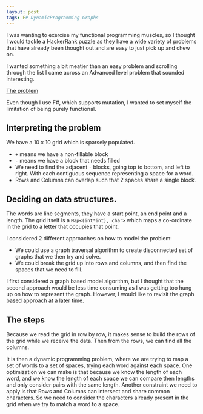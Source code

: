 ```yaml
---
layout: post
tags: F# DynamicProgramming Graphs
---
```


I was wanting to exercise my functional programming muscles, so I thought I would tackle a HackerRank puzzle as they have a wide variety of problems that have already been thought out and are easy to just pick up and chew on.

I wanted something a bit meatier than an easy problem and scrolling through the list I came across an Advanced level problem that sounded interesting.

[The problem](https://www.hackerrank.com/challenges/crosswords-101/problem)

Even though I use F#, which supports mutation, I wanted to set myself the limitation of being purely functional.

## Interpreting the problem

We have a 10 x 10 grid which is sparsely populated.
- `+` means we have a non-fillable block
- `-` means we have a block that needs filled
- We need to find the adjacent `-` blocks, going top to bottom, and left to right. With each contiguous sequence representing a space for a word.
- Rows and Columns can overlap such that 2 spaces share a single block.


## Deciding on data structures.
The words are line segments, they have a start point, an end point and a length.
The grid itself is a `Map<(int*int), char>` which maps a co-ordinate in the grid to a letter that occupies that point.

I considered 2 different approaches on how to model the problem:
 - We could use a graph traversal algorithm to create disconnected set of graphs that we then try and solve.
 - We could break the grid up into rows and columns, and then find the spaces that we need to fill.
 
I first considered a graph based model algorithm, but I thought that the second approach would be less time consuming as I was getting too hung up on how to represent the graph. However, I would like to revisit the graph based approach at a later time.

## The steps
Because we read the grid in row by row, it makes sense to build the rows of the grid while we receive the data.
Then from the rows, we can find all the columns.

It is then a dynamic programming problem, where we are trying to map a set of words to a set of spaces, trying each word against each space.
One optimization we can make is that because we know the length of each word, and we know the length of each space we can compare then lengths and only consider pairs with the same length.
Another constraint we need to apply is that Rows and Columns can intersect and share common characters. So we need to consider the characters already present in the grid when we try to match a word to a space.
